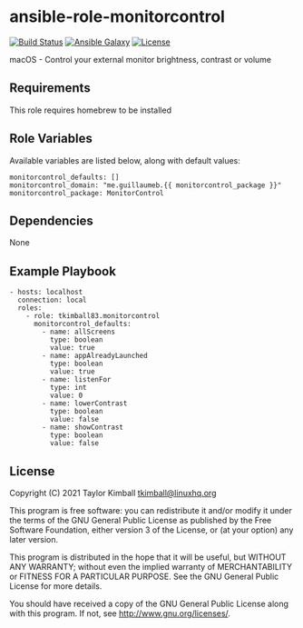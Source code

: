 # ansible-role-monitorcontrol

[![Build Status](https://travis-ci.org/tkimball83/ansible-role-monitorcontrol.svg?branch=master)](https://travis-ci.org/tkimball83/ansible-role-monitorcontrol)
[![Ansible Galaxy](https://img.shields.io/badge/ansible--galaxy-monitorcontrol-blue.svg?style=flat)](https://galaxy.ansible.com/tkimball83/monitorcontrol)
[![License](https://img.shields.io/badge/license-GPLv3-brightgreen.svg?style=flat)](COPYING)

macOS - Control your external monitor brightness, contrast or volume

## Requirements

This role requires homebrew to be installed

## Role Variables

Available variables are listed below, along with default values:

    monitorcontrol_defaults: []
    monitorcontrol_domain: "me.guillaumeb.{{ monitorcontrol_package }}"
    monitorcontrol_package: MonitorControl

## Dependencies

None

## Example Playbook

    - hosts: localhost
      connection: local
      roles:
        - role: tkimball83.monitorcontrol
          monitorcontrol_defaults:
            - name: allScreens
              type: boolean
              value: true
            - name: appAlreadyLaunched
              type: boolean
              value: true
            - name: listenFor
              type: int
              value: 0
            - name: lowerContrast
              type: boolean
              value: false
            - name: showContrast
              type: boolean
              value: false

## License

Copyright (C) 2021 Taylor Kimball <tkimball@linuxhq.org>

This program is free software: you can redistribute it and/or modify
it under the terms of the GNU General Public License as published by
the Free Software Foundation, either version 3 of the License, or
(at your option) any later version.

This program is distributed in the hope that it will be useful,
but WITHOUT ANY WARRANTY; without even the implied warranty of
MERCHANTABILITY or FITNESS FOR A PARTICULAR PURPOSE. See the
GNU General Public License for more details.

You should have received a copy of the GNU General Public License
along with this program. If not, see <http://www.gnu.org/licenses/>.
